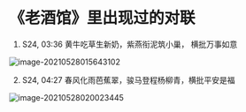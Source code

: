 # 《老酒馆》里出现过的对联

1. S24, 03:36 黄牛吃草生新奶，紫燕衔泥筑小巢， 横批万事如意

![image-20210528015643102](https://wangyapeng-me-1251421422.cos.ap-shanghai.myqcloud.com/picgo/image-20210528015643102.png)

2. S24, 04:27 春风化雨芭蕉翠，骏马登程杨柳青，横批平安是福

![image-20210528020023445](https://wangyapeng-me-1251421422.cos.ap-shanghai.myqcloud.com/picgo/image-20210528020023445.png)
